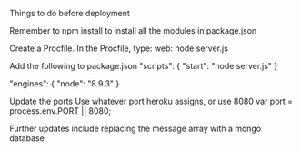 Things to do before deployment

Remember to npm install to install all the modules in package.json

Create a Procfile. In the Procfile, type: 
web: node server.js

Add the following to package.json
"scripts": {
    "start": "node server.js"
}

"engines": {
    "node": "8.9.3"
}

Update the ports
Use whatever port heroku assigns, or use 8080
var port = process.env.PORT || 8080;

Further updates include replacing the message array with a mongo database